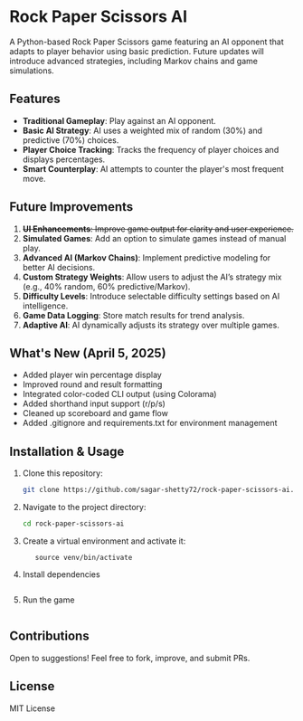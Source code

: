# Rock Paper Scissors AI

A Python-based Rock Paper Scissors game featuring an AI opponent that adapts to player behavior using basic prediction. Future updates will introduce advanced strategies, including Markov chains and game simulations.

## Features
- **Traditional Gameplay**: Play against an AI opponent.
- **Basic AI Strategy**: AI uses a weighted mix of random (30%) and predictive (70%) choices.
- **Player Choice Tracking**: Tracks the frequency of player choices and displays percentages.
- **Smart Counterplay**: AI attempts to counter the player's most frequent move.

## Future Improvements
1. ~~**UI Enhancements**: Improve game output for clarity and user experience.~~
2. **Simulated Games**: Add an option to simulate games instead of manual play.
3. **Advanced AI (Markov Chains)**: Implement predictive modeling for better AI decisions.
4. **Custom Strategy Weights**: Allow users to adjust the AI’s strategy mix (e.g., 40% random, 60% predictive/Markov).
5. **Difficulty Levels**: Introduce selectable difficulty settings based on AI intelligence.
6. **Game Data Logging**: Store match results for trend analysis.
7. **Adaptive AI**: AI dynamically adjusts its strategy over multiple games.

## What's New (April 5, 2025)
- Added player win percentage display
- Improved round and result formatting
- Integrated color-coded CLI output (using Colorama)
- Added shorthand input support (r/p/s)
- Cleaned up scoreboard and game flow
- Added .gitignore and requirements.txt for environment management

## Installation & Usage
1. Clone this repository:
   ```sh
   git clone https://github.com/sagar-shetty72/rock-paper-scissors-ai.git
   ```
2. Navigate to the project directory:
   ```sh
   cd rock-paper-scissors-ai
   ```
3. Create a virtual environment and activate it:
   ```python3 -m venv venv
      source venv/bin/activate
   ```
4. Install dependencies
   ```pip install -r requirements.txt
   ```
5. Run the game
   ```python game.py
   ```

## Contributions
Open to suggestions! Feel free to fork, improve, and submit PRs.

## License
MIT License
